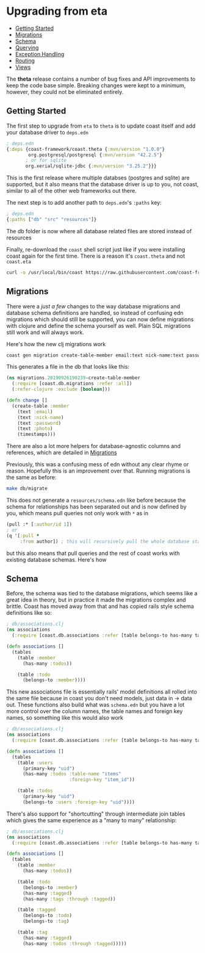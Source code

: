# Upgrading from eta

* [Getting Started](#user-content-getting-started)
* [Migrations](#user-content-migrations)
* [Schema](#user-content-schema)
* [Querying](#user-content-querying)
* [Exception Handling](#user-content-exception-handling)
* [Routing](#user-content-routing)
* [Views](#user-content-views)

The **theta** release contains a number of bug fixes and API improvements to keep the code base simple. Breaking changes were kept to a minimum, however, they could not be eliminated entirely.

## Getting Started

The first step to upgrade from `eta` to `theta` is to update coast itself and add your database driver to `deps.edn`

```clojure
; deps.edn
{:deps {coast-framework/coast.theta {:mvn/version "1.0.0"}
        org.postgresql/postgresql {:mvn/version "42.2.5"}
       ; or for sqlite
       org.xerial/sqlite-jdbc {:mvn/version "3.25.2"}}}
```

This is the first release where multiple databses (postgres and sqlite) are supported, but it also means that the database driver is up to you, not coast, similar to all of the other web frameworks out there.

The next step is to add another path to `deps.edn`'s `:paths` key:

```clojure
; deps.edn
{:paths ["db" "src" "resources"]}
```

The db folder is now where all database related files are stored instead of resources

Finally, re-download the `coast` shell script just like if you were installing coast again for the first time. There is a reason it's `coast.theta` and not `coast.eta`

```bash
curl -o /usr/local/bin/coast https://raw.githubusercontent.com/coast-framework/coast/master/coast && chmod a+x /usr/local/bin/coast
```

## Migrations

There were a *just a few* changes to the way database migrations and database schema definitions are handled, so instead of confusing edn migrations which should still be supported, you can now define migrations with clojure and define the schema yourself as well. Plain SQL migrations still work and will always work.

Here's how the new clj migrations work

```bash
coast gen migration create-table-member email:text nick-name:text password:text photo:text
```

This generates a file in the db that looks like this:

```clojure
(ns migrations.20190926190239-create-table-member
  (:require [coast.db.migrations :refer :all])
  (:refer-clojure :exclude [boolean]))

(defn change []
  (create-table :member
    (text :email)
    (text :nick-name)
    (text :password)
    (text :photo)
    (timestamps)))
```

There are also a lot more helpers for database-agnostic columns and references, which are detailed in [Migrations](Migrations.md)

Previously, this was a confusing mess of edn without any clear rhyme or reason. Hopefully this is an improvement over that. Running migrations is the same as before:

```bash
make db/migrate
```

This does not generate a `resources/schema.edn` like before because the schema for relationships has been separated out and is now defined by you, which means pull queries not only work with `*` as in

```clojure
(pull :* [:author/id 1])
; or
(q '[:pull *
     :from author]) ; this will recursively pull the whole database starting from the author table
```

but this also means that pull queries and the rest of coast works with existing database schemas. Here's how

## Schema

Before, the schema was tied to the database migrations, which seems like a great idea in theory, but in practice it made the migrations complex and brittle. Coast has moved away from that and has copied rails style schema definitions like so:

```clojure
; db/associations.clj
(ns associations
  (:require [coast.db.associations :refer [table belongs-to has-many tables]]))

(defn associations []
  (tables
    (table :member
      (has-many :todos))

    (table :todo
      (belongs-to :member))))
```

This new associations file is essentially rails' model definitions all rolled into the same file because in coast you don't need models, just data in -> data out. These functions also build what was `schema.edn` but you have a lot more control over the column names, the table names and foreign key names, so something like this would also work

```clojure
; db/associations.clj
(ns associations
  (:require [coast.db.associations :refer [table belongs-to has-many tables]]))

(defn associations []
  (tables
    (table :users
      (primary-key "uid")
      (has-many :todos :table-name "items"
                       :foreign-key "item_id"))

    (table :todos
      (primary-key "uid")
      (belongs-to :users :foreign-key "uid"))))
```

There's also support for "shortcutting" through intermediate join tables which gives the same experience as a "many to many" relationship:

```clojure
; db/associations.clj
(ns associations
  (:require [coast.db.associations :refer [table belongs-to has-many tables]]))

(defn associations []
  (tables
    (table :member
      (has-many :todos))

    (table :todo
      (belongs-to :member)
      (has-many :tagged)
      (has-many :tags :through :tagged))

    (table :tagged
      (belongs-to :todo)
      (belongs-to :tag)

    (table :tag
      (has-many :tagged)
      (has-many :todos :through :tagged)))))
```
